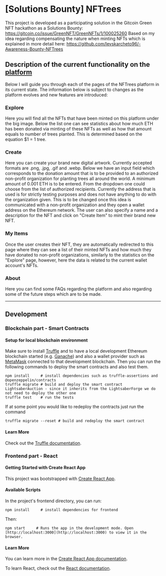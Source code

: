 #  [Solutions Bounty] NFTrees
This project is developed as a participating solution in the Gitcoin Green NFT hackathon as a Solutions Bounty: https://gitcoin.co/issue/GreenNFT/GreenNFTs/1/100025260
Based on my idea regarding compensating the nature when minting NFTs which is explained in more detail here: https://github.com/levskarcheto96/-Awareness-Bounty-NFTrees

## Description of the current functionality on the [platform](https://nftrees.herokuapp.com/)
Below I will guide you through each of the pages of the NFTrees platform in its current state. The information below is subject to changes as the platform evolves and 
new features are introduced:

### Explore
Here you will find all the NFTs that have been minted on this platform under the big image. Below the list one can see statistics about how much ETH has been
donated via minting of these NFTs as well as how that amount equals to number of trees planted. This is determined based on the equation $1 = 1 tree.

### Create
Here you can create your brand new digital artwork. Currently accepted formats are .png, .jpg, .gif and .webp.
Below we have an input field which corresponds to the donation amount that is to be provided to an authorized non-profit organization
for planting trees all around the world. A minimum amount of 0.001 ETH is to be entered. From the dropdown one could choose from the list
of authorized recipients. Currently the address that is used is for strictly testing purposes and does not have anything to do with the
organization given. This is to be changed once this idea is communicated with a non-profit organization and they open a wallet address on
the Ethereum network. The user can also specify a name and a description for the NFT and click on "Create Item" to mint their brand new NFT.

### My Items
Once the user creates their NFT, they are automatically redirected to this page where they can see a list of their minted NFTs and how much they have
donated to non-profit organizations, similarly to the statistics on the "Explore" page, however, here the data is related to the current wallet account's
NFTs.

### About 
Here you can find some FAQs regarding the platform and also regarding some of the future steps which are to be made.

--------------------------------------------------------------------------------- 
## Development
### Blockchain part - Smart Contracts

#### Setup for local blockchain environment

Make sure to install [Truffle](https://www.trufflesuite.com/docs/truffle/getting-started/installation) and to have a local development Ethereum blockchain started (e.g. [Ganache](https://www.trufflesuite.com/docs/ganache/overview)) and also a wallet provider such as [MetaMask](https://metamask.io/) connected to that development blockchain. 
Then you can run the following commands to deploy the smart contracts and also test them.

```PS
npm install     # install dependencies such as truffle-assertions and @openzeppelin/contracts
truffle migrate # build and deploy the smart contract LightsaberAuction - since it inherits from the LightsaberForge we do not need to deploy the other one
truffle test    # run the tests
```

If at some point you would like to redeploy the contracts just run the command

```PS
truffle migrate --reset # build and redeploy the smart contract
```

#### Learn More

Check out the [Truffle documentation](https://www.trufflesuite.com/docs/truffle/overview).


### Frontend part - React

#### Getting Started with Create React App

This project was bootstrapped with [Create React App](https://github.com/facebook/create-react-app).

#### Available Scripts

In the project's frontend directory, you can run:

```PS
npm install     # install dependencies for frontend
```
Then: 

```PS
npm start     # Runs the app in the development mode. Open [http://localhost:3000](http://localhost:3000) to view it in the browser.
```

#### Learn More

You can learn more in the [Create React App documentation](https://facebook.github.io/create-react-app/docs/getting-started).

To learn React, check out the [React documentation](https://reactjs.org/).

